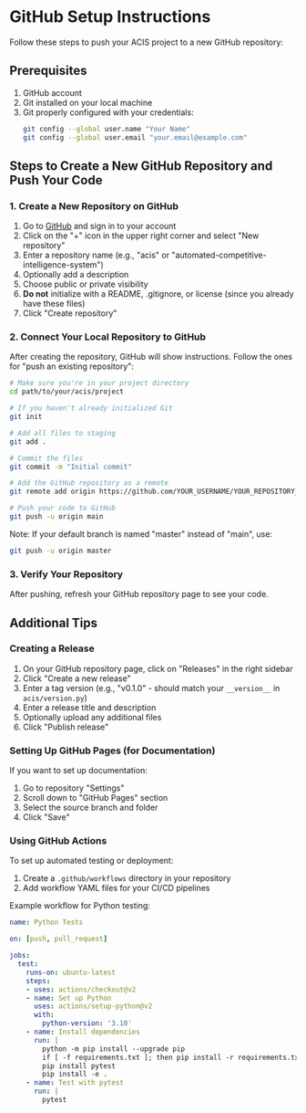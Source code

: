 # GitHub Setup Instructions

Follow these steps to push your ACIS project to a new GitHub repository:

## Prerequisites

1. GitHub account
2. Git installed on your local machine
3. Git properly configured with your credentials:
   ```bash
   git config --global user.name "Your Name"
   git config --global user.email "your.email@example.com"
   ```

## Steps to Create a New GitHub Repository and Push Your Code

### 1. Create a New Repository on GitHub

1. Go to [GitHub](https://github.com/) and sign in to your account
2. Click on the "+" icon in the upper right corner and select "New repository"
3. Enter a repository name (e.g., "acis" or "automated-competitive-intelligence-system")
4. Optionally add a description
5. Choose public or private visibility
6. **Do not** initialize with a README, .gitignore, or license (since you already have these files)
7. Click "Create repository"

### 2. Connect Your Local Repository to GitHub

After creating the repository, GitHub will show instructions. Follow the ones for "push an existing repository":

```bash
# Make sure you're in your project directory
cd path/to/your/acis/project

# If you haven't already initialized Git
git init

# Add all files to staging
git add .

# Commit the files
git commit -m "Initial commit"

# Add the GitHub repository as a remote
git remote add origin https://github.com/YOUR_USERNAME/YOUR_REPOSITORY_NAME.git

# Push your code to GitHub
git push -u origin main
```

Note: If your default branch is named "master" instead of "main", use:

```bash
git push -u origin master
```

### 3. Verify Your Repository

After pushing, refresh your GitHub repository page to see your code. 

## Additional Tips

### Creating a Release

1. On your GitHub repository page, click on "Releases" in the right sidebar
2. Click "Create a new release"
3. Enter a tag version (e.g., "v0.1.0" - should match your `__version__` in `acis/version.py`)
4. Enter a release title and description
5. Optionally upload any additional files
6. Click "Publish release"

### Setting Up GitHub Pages (for Documentation)

If you want to set up documentation:

1. Go to repository "Settings"
2. Scroll down to "GitHub Pages" section
3. Select the source branch and folder
4. Click "Save"

### Using GitHub Actions

To set up automated testing or deployment:

1. Create a `.github/workflows` directory in your repository
2. Add workflow YAML files for your CI/CD pipelines

Example workflow for Python testing:
```yaml
name: Python Tests

on: [push, pull_request]

jobs:
  test:
    runs-on: ubuntu-latest
    steps:
    - uses: actions/checkout@v2
    - name: Set up Python
      uses: actions/setup-python@v2
      with:
        python-version: '3.10'
    - name: Install dependencies
      run: |
        python -m pip install --upgrade pip
        if [ -f requirements.txt ]; then pip install -r requirements.txt; fi
        pip install pytest
        pip install -e .
    - name: Test with pytest
      run: |
        pytest
``` 